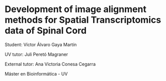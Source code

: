# Development of image alignment methods for Spatial Transcriptomics data of Spinal Cord

Student: Víctor Álvaro Gaya Martín

UV tutor: Juli Peretó Magraner

External tutor: Ana Victoria Conesa Cegarra

Máster en Bioinformática - UV
